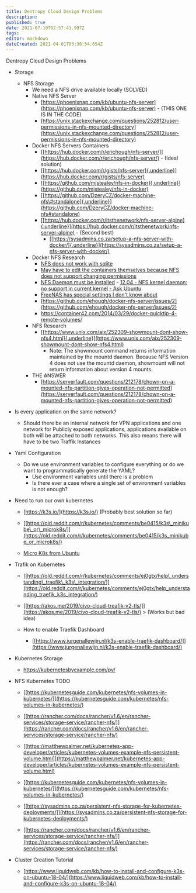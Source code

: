 ```yaml
---
title: Dentropy Cloud Design Problems
description: 
published: true
date: 2021-07-10T02:57:41.997Z
tags: 
editor: markdown
dateCreated: 2021-04-01T03:30:54.654Z
---
```


Dentropy Cloud Design Problems

* Storage

  * NFS Storage
    * We need a NFS drive available locally (SOLVED)
    * Native NFS Server
        * [https://phoenixnap.com/kb/ubuntu-nfs-server](https://phoenixnap.com/kb/ubuntu-nfs-server)
                - (THIS ONE IS IN THE CODE)
        * [https://unix.stackexchange.com/questions/252812/user-permissions-in-nfs-mounted-directory](https://unix.stackexchange.com/questions/252812/user-permissions-in-nfs-mounted-directory)
    * Docker NFS Servers Containers
        * [[https://hub.docker.com/r/erichough/nfs-server/]](https://hub.docker.com/r/erichough/nfs-server/)
                - (Ideal solution)
        * [[https://hub.docker.com/r/gists/nfs-server]{.underline}](https://hub.docker.com/r/gists/nfs-server)
        * [[https://github.com/mjstealey/nfs-in-docker]{.underline}](https://github.com/mjstealey/nfs-in-docker)
        * [[https://github.com/DzeryCZ/docker-machine-nfs\#standalone]{.underline}](https://github.com/DzeryCZ/docker-machine-nfs#standalone)
        * [[https://hub.docker.com/r/itsthenetwork/nfs-server-alpine]{.underline}](https://hub.docker.com/r/itsthenetwork/nfs-server-alpine)
                - (Second best)
            * [[https://sysadmins.co.za/setup-a-nfs-server-with-docker/]{.underline}](https://sysadmins.co.za/setup-a-nfs-server-with-docker/)
    * Docker NFS Research
        * [NFS does not work with sqlite](https://old.reddit.com/r/sonarr/comments/jmagwb/docker_nfs_permissions_issue/)
        * [May have to edit the containers themselves because NFS does not support changing permissions](https://stackoverflow.com/questions/53682810/how-to-solve-the-chown-permission-issue-of-postgresql-docker-container-when-moun)
        * [NFS Daemon must be installed](https://askubuntu.com/questions/507983/nfs-kernel-daemon-no-support-in-current-kernel)
                - [12.04 - NFS kernel daemon: no support in current kernel - Ask Ubuntu](https://askubuntu.com/questions/507983/nfs-kernel-daemon-no-support-in-current-kernel)
        * [FreeNAS has special settings I don't know about](https://old.reddit.com/r/docker/comments/e281ze/trying_to_mount_nfs_chmod_not_permitted/)
        * [https://github.com/ehough/docker-nfs-server/issues/2](https://github.com/ehough/docker-nfs-server/issues/2)
        * https://container42.com/2014/03/29/docker-quicktip-4-remote-volumes/
    * NFS Research
        * [[https://www.unix.com/aix/252309-showmount-dont-show-nfs4.html]{.underline}](https://www.unix.com/aix/252309-showmount-dont-show-nfs4.html)
            * Note: The showmount command returns information maintained by the mountd daemon. Because NFS Version 4 does not use the mountd daemon, showmount will not return information about version 4 mounts.
    * THE ANSWER
        * [https://serverfault.com/questions/212178/chown-on-a-mounted-nfs-partition-gives-operation-not-permitted](https://serverfault.com/questions/212178/chown-on-a-mounted-nfs-partition-gives-operation-not-permitted)
* Is every application on the same network?
  * Should there be an internal network for VPN applications and one network for Publicly exposed applications, applications available on both will be attached to both networks. This also means there will have to be two Traffik Instances
* Yaml Configuration
  * Do we use environment variables to configure everything or do we want to programmatically generate the YAML?
    * Use environment variables until there is a problem
    * Is there ever a case where a single set of environment variables is not enough?
* Need to run our own kubernetes
  * [https://k3s.io/](https://k3s.io/) (Probably best solution so far)
  * [[https://old.reddit.com/r/kubernetes/comments/be0415/k3s\_minikube\_or\_microk8s/]](https://old.reddit.com/r/kubernetes/comments/be0415/k3s_minikube_or_microk8s/)

  * [Micro K8s from Ubuntu](https://ubuntu.com/kubernetes/install)

* Trafik on Kubernetes

  * [[https://old.reddit.com/r/kubernetes/comments/ej0gtx/help\_understanding\_traefik\_k3s\_integration/]](https://old.reddit.com/r/kubernetes/comments/ej0gtx/help_understanding_traefik_k3s_integration/)

  * [[https://akos.me/2019/civo-cloud-treafik-v2-tls/]](https://akos.me/2019/civo-cloud-treafik-v2-tls/)
        > (Works but bad idea)

  * How to enable Traefik Dashboard

    * [[https://www.jurgenallewijn.nl/k3s-enable-traefik-dashboard/]](https://www.jurgenallewijn.nl/k3s-enable-traefik-dashboard/)

* Kubernetes Storage

  * https://kubernetesbyexample.com/pv/

* NFS Kubernetes TODO

  * [[https://kubernetesguide.com/kubernetes/nfs-volumes-in-kubernetes/]](https://kubernetesguide.com/kubernetes/nfs-volumes-in-kubernetes/)

  * [[https://rancher.com/docs/rancher/v1.6/en/rancher-services/storage-service/rancher-nfs/]](https://rancher.com/docs/rancher/v1.6/en/rancher-services/storage-service/rancher-nfs/)

  * [[https://matthewpalmer.net/kubernetes-app-developer/articles/kubernetes-volumes-example-nfs-persistent-volume.html]](https://matthewpalmer.net/kubernetes-app-developer/articles/kubernetes-volumes-example-nfs-persistent-volume.html)

  * [[https://kubernetesguide.com/kubernetes/nfs-volumes-in-kubernetes/]](https://kubernetesguide.com/kubernetes/nfs-volumes-in-kubernetes/)

  * [[https://sysadmins.co.za/persistent-nfs-storage-for-kubernetes-deployments/]](https://sysadmins.co.za/persistent-nfs-storage-for-kubernetes-deployments/)

  * [[https://rancher.com/docs/rancher/v1.6/en/rancher-services/storage-service/rancher-nfs/]](https://rancher.com/docs/rancher/v1.6/en/rancher-services/storage-service/rancher-nfs/)

* Cluster Creation Tutorial

  * [https://www.liquidweb.com/kb/how-to-install-and-configure-k3s-on-ubuntu-18-04/](https://www.liquidweb.com/kb/how-to-install-and-configure-k3s-on-ubuntu-18-04/)
